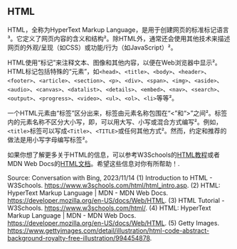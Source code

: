 ## HTML

HTML，全称为HyperText Markup Language，是用于创建网页的标准标记语言³。它定义了网页内容的含义和结构²。除HTML外，通常还会使用其他技术来描述网页的外观/呈现（如CSS）或功能/行为（如JavaScript）²。

HTML使用“标记”来注释文本、图像和其他内容，以便在Web浏览器中显示²。HTML标记包括特殊的“元素”，如`<head>`、`<title>`、`<body>`、`<header>`、`<footer>`、`<article>`、`<section>`、`<p>`、`<div>`、`<span>`、`<img>`、`<aside>`、`<audio>`、`<canvas>`、`<datalist>`、`<details>`、`<embed>`、`<nav>`、`<search>`、`<output>`、`<progress>`、`<video>`、`<ul>`、`<ol>`、`<li>`等等²。

一个HTML元素由“标签”区分出来，标签由元素名称包围在“<”和“>”之间²。标签内的元素名称不区分大小写，即，可以用大写、小写或混合方式编写²。例如，`<title>`标签可以写成`<Title>`、`<TITLE>`或任何其他方式²。然而，约定和推荐的做法是用小写字母编写标签²。

如果你想了解更多关于HTML的信息，可以参考W3Schools的[HTML教程](^1^)或者MDN Web Docs的[HTML文档](^2^)。希望这些信息对你有所帮助！.

Source: Conversation with Bing, 2023/11/14
(1) Introduction to HTML - W3Schools. https://www.w3schools.com/html/html_intro.asp.
(2) HTML: HyperText Markup Language | MDN - MDN Web Docs. https://developer.mozilla.org/en-US/docs/Web/HTML.
(3) HTML Tutorial - W3Schools. https://www.w3schools.com/html/.
(4) HTML: HyperText Markup Language | MDN - MDN Web Docs. https://developer.mozilla.org/en-US/docs/Web/HTML.
(5) Getty Images. https://www.gettyimages.com/detail/illustration/html-code-abstract-background-royalty-free-illustration/994454878.